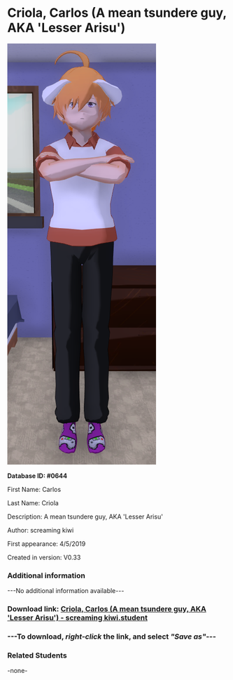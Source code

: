 # Criola, Carlos (A mean tsundere guy, AKA 'Lesser Arisu')

<img src="../../Files/Images/Criola, Carlos (A mean tsundere guy, AKA 'Lesser Arisu').png" title="Criola, Carlos (A mean tsundere guy, AKA 'Lesser Arisu') - screaming kiwi">

**Database ID: #0644**

First Name: Carlos

Last Name: Criola

Description: A mean tsundere guy, AKA 'Lesser Arisu'

Author: screaming kiwi

First appearance: 4/5/2019

Created in version: V0.33

### Additional information

---No additional information available---

### Download link: <a href="https://raw.githubusercontent.com/Arbiter1223/Daigaku-Gurashi-Custom-Students/master/Files/Student%20Files/Criola%2C%20Carlos%20(A%20mean%20tsundere%20guy%2C%20AKA%20'Lesser%20Arisu')%20-%20screaming%20kiwi.student">Criola, Carlos (A mean tsundere guy, AKA 'Lesser Arisu') - screaming kiwi.student</a>

### ---**To download, _right-click_ the link, and select _"Save as"_**---

### Related Students

-none-
